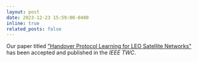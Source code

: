 ```yaml
---
layout: post
date: 2023-12-23 15:59:00-0400
inline: true
related_posts: false
---
```


Our paper titled <a href="https://ieeexplore.ieee.org/document/10371217">"Handover Protocol Learning for LEO Satellite Networks"</a> has been accepted and published in the <i>IEEE TWC</i>.



